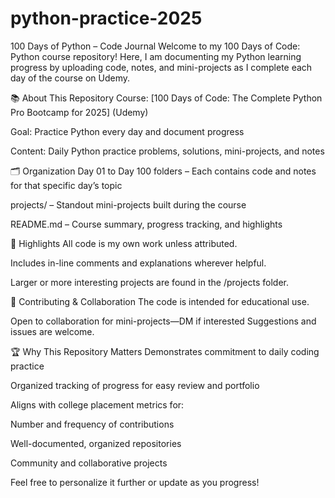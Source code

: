 # python-practice-2025
100 Days of Python – Code Journal
Welcome to my 100 Days of Code: Python course repository! Here, I am documenting my Python learning progress by uploading code, notes, and mini-projects as I complete each day of the course on Udemy.

📚 About This Repository
Course: [100 Days of Code: The Complete Python Pro Bootcamp for 2025] (Udemy)

Goal: Practice Python every day and document progress

Content: Daily Python practice problems, solutions, mini-projects, and notes

🗂️ Organization
Day 01 to Day 100 folders – Each contains code and notes for that specific day’s topic

projects/ – Standout mini-projects built during the course

README.md – Course summary, progress tracking, and highlights

📝 Highlights
All code is my own work unless attributed.

Includes in-line comments and explanations wherever helpful.

Larger or more interesting projects are found in the /projects folder.

🤝 Contributing & Collaboration
The code is intended for educational use.

Open to collaboration for mini-projects—DM if interested
Suggestions and issues are welcome.

🏆 Why This Repository Matters
Demonstrates commitment to daily coding practice

Organized tracking of progress for easy review and portfolio

Aligns with college placement metrics for:

Number and frequency of contributions

Well-documented, organized repositories

Community and collaborative projects

Feel free to personalize it further or update as you progress!
